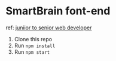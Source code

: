 # SmartBrain font-end

ref: [juniior to senior web developer](https://www.udemy.com/the-complete-junior-to-senior-web-developer-roadmap/)

1. Clone this repo
2. Run `npm install`
3. Run `npm start`
